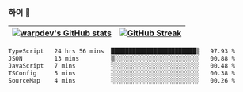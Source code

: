 
### 하이 👋
[![warpdev's GitHub stats](https://github-readme-stats.vercel.app/api?username=warpdev&show_icons=true&theme=vue-dark)](#) |[![GitHub Streak](https://github-readme-streak-stats.herokuapp.com/?user=warpdev&theme=dark)](#)
--- | --- |
<!--START_SECTION:waka-->

```txt
TypeScript   24 hrs 56 mins  ████████████████████████▒   97.93 %
JSON         13 mins         ▒░░░░░░░░░░░░░░░░░░░░░░░░   00.88 %
JavaScript   7 mins          ░░░░░░░░░░░░░░░░░░░░░░░░░   00.48 %
TSConfig     5 mins          ░░░░░░░░░░░░░░░░░░░░░░░░░   00.38 %
SourceMap    4 mins          ░░░░░░░░░░░░░░░░░░░░░░░░░   00.26 %
```

<!--END_SECTION:waka-->

<!--
**warpdev/warpdev** is a ✨ _special_ ✨ repository because its `README.md` (this file) appears on your GitHub profile.

Here are some ideas to get you started:

- 🔭 I’m currently working on ...
- 🌱 I’m currently learning ...
- 👯 I’m looking to collaborate on ...
- 🤔 I’m looking for help with ...
- 💬 Ask me about ...
- 📫 How to reach me: ...
- 😄 Pronouns: ...
- ⚡ Fun fact: ...
-->
